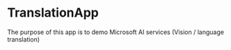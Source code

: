 # TranslationApp
The purpose of this app is to demo Microsoft AI services (Vision / language translation)
